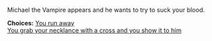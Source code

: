 Michael the Vampire appears and he wants to try to suck your blood.

**Choices:**
[You run away](s3-e-ytfall.md)  
[You grab your necklance with a cross and you show it to him](s3-vampsur.md)
